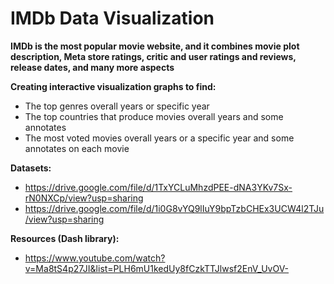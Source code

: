 # IMDb Data Visualization
**IMDb is the most popular movie website, and it combines movie plot description,
Meta store ratings, critic and user ratings and reviews, release dates, and many more aspects**

**Creating interactive visualization graphs to find:**
- The top genres overall years or specific year
- The top countries that produce movies overall years and some annotates
- The most voted movies overall years or a specific year and some annotates on each movie

**Datasets:**
- https://drive.google.com/file/d/1TxYCLuMhzdPEE-dNA3YKv7Sx-rN0NXCp/view?usp=sharing
- https://drive.google.com/file/d/1i0G8vYQ9lIuY9bpTzbCHEx3UCW4l2TJu/view?usp=sharing

**Resources (Dash library):** 
- https://www.youtube.com/watch?v=Ma8tS4p27JI&list=PLH6mU1kedUy8fCzkTTJlwsf2EnV_UvOV-

